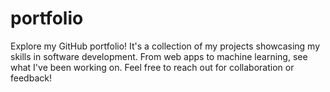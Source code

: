 # portfolio
Explore my GitHub portfolio! It's a collection of my projects showcasing my skills in software development. From web apps to machine learning, see what I've been working on. Feel free to reach out for collaboration or feedback!
